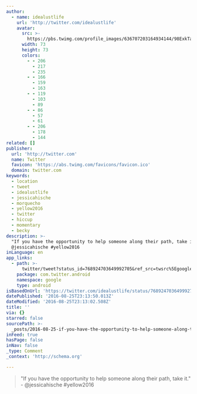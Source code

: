 ```yaml
---
author:
  - name: idealustlife
    url: 'http://twitter.com/idealustlife'
    avatar:
      src: >-
        https://pbs.twimg.com/profile_images/636707203164934144/98ExkTae_bigger.jpg
      width: 73
      height: 73
      colors:
        - - 206
          - 217
          - 235
        - - 166
          - 159
          - 163
        - - 119
          - 103
          - 89
        - - 86
          - 57
          - 61
        - - 206
          - 178
          - 144
related: []
publisher:
  url: 'http://twitter.com'
  name: Twitter
  favicon: 'https://abs.twimg.com/favicons/favicon.ico'
  domain: twitter.com
keywords:
  - location
  - tweet
  - idealustlife
  - jessicahische
  - morquecho
  - yellow2016
  - twitter
  - hiccup
  - momentary
  - becky
description: >-
  "If you have the opportunity to help someone along their path, take it." -
  @jessicahische #yellow2016
inLanguage: en
app_links:
  - path: >-
      twitter/tweet?status_id=768924703649992705&ref_src=twsrc%5Egoogle%7Ctwcamp%5Eandroidseo%7Ctwgr%5Estatus%7Ctwterm%5E768924703649992705
    package: com.twitter.android
    namespace: google
    type: android
isBasedOnUrl: 'https://twitter.com/idealustlife/status/768924703649992705'
datePublished: '2016-08-25T23:13:50.013Z'
dateModified: '2016-08-25T23:13:02.508Z'
title: ''
via: {}
starred: false
sourcePath: >-
  _posts/2016-08-25-if-you-have-the-opportunity-to-help-someone-along-their-pat.md
inFeed: true
hasPage: false
inNav: false
_type: Comment
_context: 'http://schema.org'

---
```

> "If you have the opportunity to help someone along their path, take it." - @jessicahische \#yellow2016